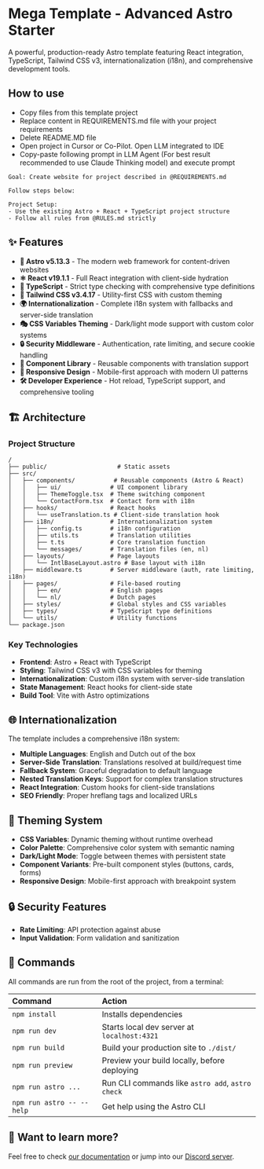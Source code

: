 # Mega Template - Advanced Astro Starter

A powerful, production-ready Astro template featuring React integration, TypeScript, Tailwind CSS v3, internationalization (i18n), and comprehensive development tools.

## How to use

- Copy files from this template project
- Replace content in REQUIREMENTS.md file with your project requirements
- Delete README.MD file
- Open project in Cursor or Co-Pilot. Open LLM integrated to IDE
- Copy-paste following prompt in LLM Agent (For best result recommended to use Claude Thinking model) and execute prompt

```text
Goal: Create website for project described in @REQUIREMENTS.md
 
Follow steps below:

Project Setup:
- Use the existing Astro + React + TypeScript project structure
- Follow all rules from @RULES.md strictly
```

## ✨ Features

- **🚀 Astro v5.13.3** - The modern web framework for content-driven websites
- **⚛️ React v19.1.1** - Full React integration with client-side hydration
- **📘 TypeScript** - Strict type checking with comprehensive type definitions
- **🎨 Tailwind CSS v3.4.17** - Utility-first CSS with custom theming
- **🌍 Internationalization** - Complete i18n system with fallbacks and server-side translation
- **🎭 CSS Variables Theming** - Dark/light mode support with custom color systems
- **🔒 Security Middleware** - Authentication, rate limiting, and secure cookie handling
- **🧩 Component Library** - Reusable components with translation support
- **📱 Responsive Design** - Mobile-first approach with modern UI patterns
- **🛠️ Developer Experience** - Hot reload, TypeScript support, and comprehensive tooling

## 🏗️ Architecture

### Project Structure

```text
/
├── public/                    # Static assets
├── src/
│   ├── components/           # Reusable components (Astro & React)
│   │   ├── ui/              # UI component library
│   │   ├── ThemeToggle.tsx  # Theme switching component
│   │   └── ContactForm.tsx  # Contact form with i18n
│   ├── hooks/               # React hooks
│   │   └── useTranslation.ts # Client-side translation hook
│   ├── i18n/                # Internationalization system
│   │   ├── config.ts        # i18n configuration
│   │   ├── utils.ts         # Translation utilities
│   │   ├── t.ts             # Core translation function
│   │   └── messages/        # Translation files (en, nl)
│   ├── layouts/             # Page layouts
│   │   └── IntlBaseLayout.astro # Base layout with i18n
│   ├── middleware.ts        # Server middleware (auth, rate limiting, i18n)
│   ├── pages/               # File-based routing
│   │   ├── en/              # English pages
│   │   └── nl/              # Dutch pages
│   ├── styles/              # Global styles and CSS variables
│   ├── types/               # TypeScript type definitions
│   └── utils/               # Utility functions
└── package.json
```

### Key Technologies

- **Frontend**: Astro + React with TypeScript
- **Styling**: Tailwind CSS v3 with CSS variables for theming
- **Internationalization**: Custom i18n system with server-side translation
- **State Management**: React hooks for client-side state
- **Build Tool**: Vite with Astro optimizations

## 🌐 Internationalization

The template includes a comprehensive i18n system:

- **Multiple Languages**: English and Dutch out of the box
- **Server-Side Translation**: Translations resolved at build/request time
- **Fallback System**: Graceful degradation to default language
- **Nested Translation Keys**: Support for complex translation structures
- **React Integration**: Custom hooks for client-side translations
- **SEO Friendly**: Proper hreflang tags and localized URLs

## 🎨 Theming System

- **CSS Variables**: Dynamic theming without runtime overhead
- **Color Palette**: Comprehensive color system with semantic naming
- **Dark/Light Mode**: Toggle between themes with persistent state
- **Component Variants**: Pre-built component styles (buttons, cards, forms)
- **Responsive Design**: Mobile-first approach with breakpoint system

## 🔒 Security Features

- **Rate Limiting**: API protection against abuse
- **Input Validation**: Form validation and sanitization

## 🧞 Commands

All commands are run from the root of the project, from a terminal:

| Command                   | Action                                           |
| :------------------------ | :----------------------------------------------- |
| `npm install`             | Installs dependencies                            |
| `npm run dev`             | Starts local dev server at `localhost:4321`      |
| `npm run build`           | Build your production site to `./dist/`          |
| `npm run preview`         | Preview your build locally, before deploying     |
| `npm run astro ...`       | Run CLI commands like `astro add`, `astro check` |
| `npm run astro -- --help` | Get help using the Astro CLI                     |

## 👀 Want to learn more?

Feel free to check [our documentation](https://docs.astro.build) or jump into our [Discord server](https://astro.build/chat).
